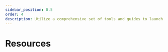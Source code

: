 ```yaml
---
sidebar_position: 0.5
order: 4
description: Utilize a comprehensive set of tools and guides to launch your digital trust projects.
---
```


# Resources
